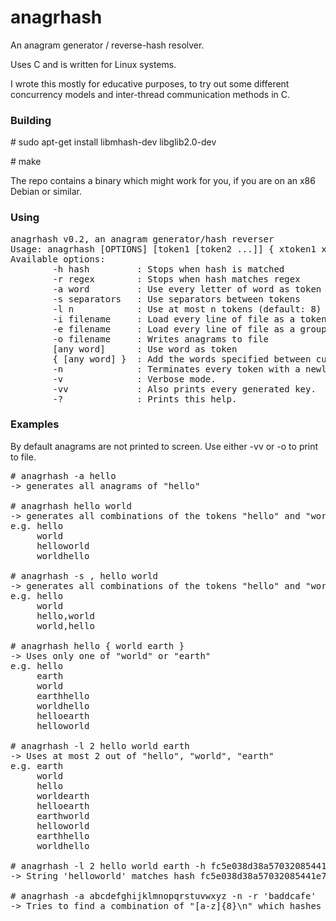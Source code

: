 # anagrhash

An anagram generator / reverse-hash resolver. 

Uses C and is written for Linux systems.

I wrote this mostly for educative purposes, to try out some different concurrency models and inter-thread communication methods in C. 

### Building

\# sudo apt-get install libmhash-dev libglib2.0-dev

\# make

The repo contains a binary which might work for you, if you are on an x86 Debian or similar.

### Using

<pre>
anagrhash v0.2, an anagram generator/hash reverser
Usage: anagrhash [OPTIONS] [token1 [token2 ...]] { xtoken1 xtoken2 [...] }
Available options:
        -h hash         : Stops when hash is matched
        -r regex        : Stops when hash matches regex
        -a word         : Use every letter of word as token (makes anagrams of word)
        -s separators   : Use separators between tokens
        -l n            : Use at most n tokens (default: 8)
        -i filename     : Load every line of file as a token
        -e filename     : Load every line of file as a group of exclusive tokens
        -o filename     : Writes anagrams to file
        [any word]      : Use word as token
        { [any word] }  : Add the words specified between curly brackets to an exclusive-tokens group
        -n              : Terminates every token with a newline before generating a hash.
        -v              : Verbose mode.
        -vv             : Also prints every generated key.
        -?              : Prints this help.
</pre>

### Examples

By default anagrams are not printed to screen. Use either -vv or -o to print to file.

<pre>
# anagrhash -a hello
-> generates all anagrams of "hello"

# anagrhash hello world 
-> generates all combinations of the tokens "hello" and "world"
e.g. hello
     world
     helloworld
     worldhello

# anagrhash -s , hello world
-> generates all combinations of the tokens "hello" and "world", separating the tokens with ","
e.g. hello
     world
     hello,world
     world,hello

# anagrhash hello { world earth }
-> Uses only one of "world" or "earth"
e.g. hello
     earth
     world
     earthhello
     worldhello
     helloearth
     helloworld

# anagrhash -l 2 hello world earth
-> Uses at most 2 out of "hello", "world", "earth"
e.g. earth
     world
     hello
     worldearth
     helloearth
     earthworld
     helloworld
     earthhello
     worldhello

# anagrhash -l 2 hello world earth -h fc5e038d38a57032085441e7fe7010b0
-> String 'helloworld' matches hash fc5e038d38a57032085441e7fe7010b0, success!

# anagrhash -a abcdefghijklmnopqrstuvwxyz -n -r 'baddcafe'
-> Tries to find a combination of "[a-z]{8}\n" which hashes to "baddcafe"

</pre>

